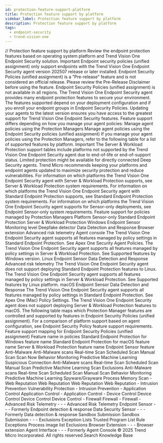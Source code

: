 ```yaml
---
id: protection-feature-support-platform
title: Protection feature support by platform
sidebar_label: Protection feature support by platform
description: Protection feature support by platform
tags:
  - endpoint-security
  - trend-vision-one
---
```


/*<![CDATA[*/ $('#title').html($('meta[name=map-description]').attr('content')); /*]]>*/ Protection feature support by platform Review the endpoint protection features based on operating system platform and Trend Vision One Endpoint Security solution. Important Endpoint security policies (unified assignment) only support endpoints with the Trend Vision One Endpoint Security agent version 202507 release or later installed. Endpoint Security Policies (unified assignment) is a "Pre-release" feature and is not considered an official release. Please review the Pre-Release Disclaimer before using the feature. Endpoint Security Policies (unified assignment) is not available in all regions. The Trend Vision One Endpoint Security agent provides many endpoint protection features to secure your environment. The features supported depend on your deployment configuration and if you enroll your endpoint groups in Endpoint Security Policies. Updating your agents to the latest version ensures you have access to the greatest support for Trend Vision One Endpoint Security features. Feature support differs depending on how you manage your agent policies: Manage agent policies using the Protection Managers Manage agent policies using the Endpoint Security policies (unified assignment) If you manage your agent policies using the Protection Managers, refer to the following table for a list of supported features by platform. Important The Server & Workload Protection support tables include platforms not supported by the Trend Vision One Endpoint Security agent due to end-of-life or end-of-support status. Limited protection might be available for directly connected Deep Security agents. Trend Micro recommends keeping your platforms and endpoint agents updated to maximize security protection and reduce vulnerabilities. For information on which platforms the Trend Vision One Endpoint Security agent with Server & Workload Protection supports, see Server & Workload Protection system requirements. For information on which platforms the Trend Vision One Endpoint Security agent with Standard Endpoint Protection supports, see Standard Endpoint Protection system requirements. For information on which platforms the Trend Vision One Endpoint Security agent supports for Sensor-only deployments, see Endpoint Sensor-only system requirements. Feature support for policies managed by Protection Managers Platform Sensor-only Standard Endpoint Protection Server & Workload Protection Windows Endpoint Sensor Monitoring level Deepfake detector Data Detection and Response Browser extension Advanced risk telemetry Agent console The Trend Vision One Endpoint Security agent supports all features managed by policy settings in Standard Endpoint Protection. See Apex One Security Agent Policies. The Trend Vision One Endpoint Security agent supports all features managed by policy settings in Server & Workload Protection. See Supported features by Windows version. Linux Endpoint Sensor Data Detection and Response Advanced risk telemetry The Trend Vision One Endpoint Security agent does not support deploying Standard Endpoint Protection features to Linux. The Trend Vision One Endpoint Security agent supports all features managed by policy settings in Server & Workload Protection. See Supported features by Linux platform. macOS Endpoint Sensor Data Detection and Response The Trend Vision One Endpoint Security agent supports all features managed by policy settings in Standard Endpoint Protection. See Apex One (Mac) Policy Settings. The Trend Vision One Endpoint Security agent does not support deploying Server & Workload Protection features to macOS. The following table maps which Protection Manager features are controlled and supported by features in Endpoint Security Policies (unified assignment). For a comparison of platform support based on agent configuration, see Endpoint Security Policy feature support requirements. Feature support mapping for Endpoint Security Policies (unified assignment) Feature name in policies Standard Endpoint Protection for Windows feature name Standard Endpoint Protection for macOS feature name Server & Workload Protection feature name Endpoint Sensor feature Anti-Malware Anti-Malware scans Real-time Scan Scheduled Scan Manual Scan Scan Now Behavior Monitoring Predictive Machine Learning Suspicious Connection Anti-Malware scans Real-time Scan Scheduled Scan Manual Scan Predictive Machine Learning Scan Exclusions Anti-Malware scans Real-time Scan Scheduled Scan Manual Scan Behavior Monitoring Predictive Machine Learning Spyware/Grayware Process Memory Scan - Web Reputation Web Reputation Web Reputation Web Reputation - Intrusion Prevention Vulnerability Protection - Intrusion Prevention - Application Control Application Control - Application Control - Device Control Device Control Device Control Device Control - Firewall Firewall - Firewall - Advanced Risk Telemetry - - - Advanced Risk Telemetry Endpoint Sensor - - - Formerly Endpoint detection & response Data Security Sensor - - - Formerly Data detection & response Sandbox Submission Sandbox Submission - - - Exclusions Exception Lists Trusted Program List Rule Exceptions Process image list Exclusions Browser Extension - - - Browser extension Agent Interface - - - Formerly Agent Console © 2025 Trend Micro Incorporated. All rights reserved.Search Knowledge Base